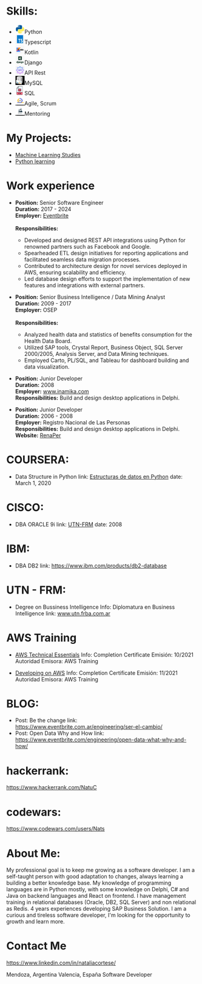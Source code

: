 # Skills:
 <ul class="skills">
    <li><img src="/img/python.png" alt="Python" width="24" height="24">Python</li>
    <li><img src="/img/ts.jpg" alt="Typescript" width="24" height="24">Typescript</li>
    <li><img src="/img/kotlin.jpg" alt="Kotlin" width="24" height="24">Kotlin</li>
    <li><img src="/img/django.png" alt="Django" width="24" height="24">Django</li>
    <li><img src="/img/apiRest.jpg" alt="API Rest" width="24" height="24">API Rest</li>
    <li><img src="/img/mysql.jpg" alt="MySQL" width="24" height="24">MySQL</li>
    <li><img src="/img/sql.png" alt="SQL" width="24" height="24">SQL</li>
    <li><img src="/img/agile.png" alt="Agile, Scrum" width="24" height="24">Agile, Scrum</li>
    <li><img src="/img/mentoring.png" alt="Mentoring" width="24" height="24">Mentoring</li>  
</ul>
 
# My Projects:
 - <a href="https://github.com/natalia-cortese/machine_learning">Machine Learning Studies</a>
 - <a href="https://github.com/natalia-cortese/python">Python learning</a>

# Work experience
- <strong>Position:</strong> Senior Software Engineer<br>
  <strong>Duration:</strong> 2017 - 2024<br>
  <strong>Employer:</strong> <a href="www.eventbrite.com">Eventbrite</a><br><br>
  <strong>Responsibilities:</strong><br>
  - Developed and designed REST API integrations using Python for renowned partners such as Facebook and Google.<br>
  - Spearheaded ETL design initiatives for reporting applications and facilitated seamless data migration processes.<br>
  - Contributed to architecture design for novel services deployed in AWS, ensuring scalability and efficiency.<br>
  - Led database design efforts to support the implementation of new features and integrations with external partners.<br>

- <strong>Position:</strong> Senior Business Intelligence / Data Mining Analyst<br>
  <strong>Duration:</strong> 2009 - 2017<br>
  <strong>Employer:</strong> OSEP<br><br>
  <strong>Responsibilities:</strong><br>
  - Analyzed health data and statistics of benefits consumption for the Health Data Board.<br>
  - Utilized SAP tools, Crystal Report, Business Object, SQL Server 2000/2005, Analysis Server, and Data Mining techniques.<br>
  - Employed Carto, PL/SQL, and Tableau for dashboard building and data visualization.<br>

- <strong>Position:</strong> Junior Developer<br>
  <strong>Duration:</strong> 2008<br>
  <strong>Employer:</strong> <a href="https://www.inamika.com/es/index.html">www.inamika.com</a><br>
  <strong>Responsibilities:</strong> Build and design desktop applications in Delphi.<br>

- <strong>Position:</strong> Junior Developer<br>
  <strong>Duration:</strong> 2006 - 2008<br>
  <strong>Employer:</strong> Registro Nacional de Las Personas<br>
  <strong>Responsibilities:</strong> Build and design desktop applications in Delphi.<br>
  <strong>Website:</strong> <a href="https://www.argentina.gob.ar/interior/renaper">RenaPer</a><br>


# COURSERA:
  - Data Structure in Python
    link: <a href="https://www.coursera.org/learn/estructura-de-datos-python/home/welcome">Estructuras de datos en Python</a>
    date: March 1, 2020

# CISCO:
  - DBA ORACLE 9i
    link: <a href="http://www.frm.utn.edu.ar/index.php?option=com_content&view=article&id=3449:academias-cisco-oracle-y-sun-utn-frm-cursos-y-carreras-de-informatica-aplicada&catid=77:noticias-facultad-regional-mendoza&Itemid=487">UTN-FRM</a>
    date: 2008

# IBM:
  - DBA DB2
    link: <url>https://www.ibm.com/products/db2-database</url>
      
# UTN - FRM: 
  - Degree on Bussiness Intelligence
    Info: Diplomatura en Business Intelligence
    link: <url>www.utn.frba.com.ar</url>
    
# AWS Training
  - <a href="https://www.linkedin.com/in/nataliacortese/#:~:text=fecha%20de%20vencimiento-,Ver%20credencial,-Diplomatura%20en%20Business">AWS Technical Essentials</a>
    Info: Completion Certificate
    Emisión: 10/2021
    Autoridad Emisora: AWS Training
    
  - <a href="https://www.aws.training/Transcript/CompletionCertificateHtml?transcriptid=1-e-JcBmnkumCuSEQUglnA2">Developing on AWS</a>
  Info: Completion Certificate
  Emisión: 11/2021
  Autoridad Emisora: AWS Training
      
# BLOG:
   - Post: Be the change
     link: <url> https://www.eventbrite.com.ar/engineering/ser-el-cambio/ </url>
   - Post: Open Data Why and How
     link: <url> https://www.eventbrite.com/engineering/open-data-what-why-and-how/ </url>

# hackerrank:
   <url>https://www.hackerrank.com/NatuC</url>
# codewars:
   <url>https://www.codewars.com/users/Nats</url>

# About Me:
  My professional goal is to keep me growing as a software developer. I am a self-taught person with good adaptation to changes, always learning a building a better knowledge base.
  My knowledge of programming languages are in Python mostly, with some knowledge on Delphi, C# and Java on backend languages and React on frontend.
  I have management training in relational databases (Oracle, DB2, SQL Server) and non relational as Redis.
  4 years experiences developing SAP Business Solution.
  I am a curious and tireless software developer, I'm looking for the opportunity to growth and learn more. 

# Contact Me
https://www.linkedin.com/in/nataliacortese/

Mendoza, Argentina
Valencia, España
Software Developer
